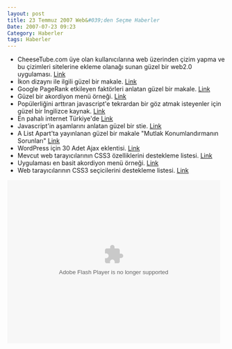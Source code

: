 ```yaml
---
layout: post
title: 23 Temmuz 2007 Web&#039;den Seçme Haberler
Date: 2007-07-23 09:23
Category: Haberler
tags: Haberler
---
```


-   CheeseTube.com üye olan kullanıcılarına web üzerinden çizim yapma ve
    bu çizimleri sitelerine ekleme olanağı sunan güzel bir web2.0
    uygulaması. [Link][]
-   İkon dizaynı ile ilgili güzel bir makale. [Link][1]
-   Google PageRank etkileyen faktörleri anlatan güzel bir makale.
    [Link][2]
-   Güzel bir akordiyon menü örneği. [Link][3]
-   Popülerliğini arttıran javascript'e tekrardan bir göz atmak
    isteyenler için güzel bir İngilizce kaynak. [Link][4]
-   En pahalı internet Türkiye'de [Link][5]
-   Javascript'in aşamlarını anlatan güzel bir stie. [Link][6]
-   A List Apart'ta yayınlanan güzel bir makale "Mutlak Konumlandırmanın
    Sorunları" [Link][7]
-   WordPress için 30 Adet Ajax eklentisi. [Link][8]
-   Mevcut web tarayıcılarının CSS3 özelliklerini destekleme listesi.
    [Link][9]
-   Uygulaması en basit akordiyon menü örneği. [Link][10]
-   Web tarayıcılarının CSS3 seçicilerini destekleme listesi. [Link][11]

<object width="490" height="375">
<param name="movie" value="http://www.cheesetube.com/ui/view.swf"></param><param name="flashvars" value="id=27&amp;v=360077827"></param><embed src="http://www.cheesetube.com/ui/view.swf" type="application/x-shockwave-flash" width="490" height="375" flashvars="id=27&amp;v=360077827"></embed></object>


  [Link]: http://www.cheesetube.com "http://www.cheesetube.com"
  [1]: http://mezzoblue.com/archives/2007/07/11/icon_design/ "Link"
  [2]: http://sametatdag.blogspot.com/2007/06/google-page-ranki-olumlu-etkileyen.html
    "Link"
  [3]: http://stickmanlabs.com/accordion/ "Link"
  [4]: http://developer.mozilla.org/en/docs/A_re-introduction_to_JavaScript
    "Link"
  [5]: http://www.ntvmsnbc.com/news/414369.asp "En pahalı internet"
  [6]: http://www.neilmix.com/narrativejs/doc/overview.html
    "Javascript'in aşamları"
  [7]: http://alistapart.com/articles/conflictingabsolutepositions
    "Mutlak Konumlandırma Sorunları"
  [8]: http://mashable.com/2007/07/20/ajax-wordpress/
    "30 Ajax eklentisi"
  [9]: http://westciv.com/iphonetests/ "Link"
  [10]: http://www.dezinerfolio.com/2007/07/19/simple-javascript-accordions/
    "akordiyon menü"
  [11]: http://www.css3.info/modules/selector-compat "Link"
